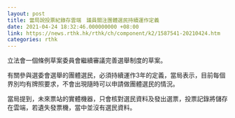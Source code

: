 ```yaml
---
layout: post
title: 當局說投票紀錄存雲端　議員關注團體選民持續運作定義
date: 2021-04-24 18:32:46.000000000 +08:00
link: https://news.rthk.hk/rthk/ch/component/k2/1587541-20210424.htm
categories: rthk
---
```


立法會一個條例草案委員會繼續審議完善選舉制度的草案。

有關參與選委會選舉的團體選民，必須持續運作3年的定義，當局表示，目前每個界別均有牌照要求，不會出現隨時可以申請做團體選民的情況。

當局提到，未來票站的實體機器，只會核對選民資料及發出選票，投票記錄將儲存在雲端，若遺失發票機，當中並沒有選民資料。

